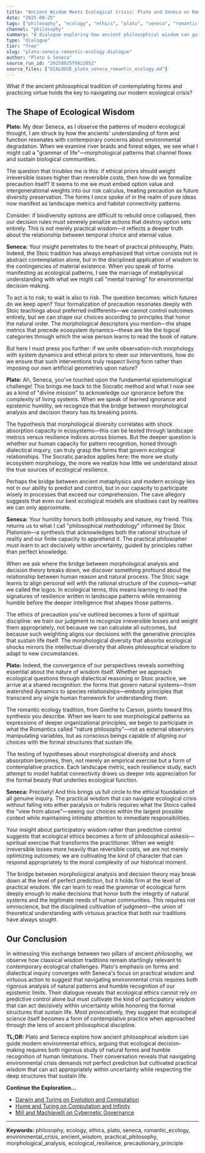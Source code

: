 ```yaml
---
title: "Ancient Wisdom Meets Ecological Crisis: Plato and Seneca on Romantic Ecology"
date: "2025-09-25"
tags: ["philosophy", "ecology", "ethics", "plato", "seneca", "romantic-ecology", "environmental-crisis", "ancient-wisdom", "practical-philosophy", "morphological-analysis", "ecological-resilience", "precautionary-principle"]
channel: "philosophy"
summary: "A dialogue exploring how ancient philosophical wisdom can guide modern environmental ethics through the lens of romantic ecology."
type: "dialogue"
tier: "free"
slug: "plato-seneca-romantic-ecology-dialogue"
author: "Plato & Seneca"
source_run_id: "20250925T082205Z"
source_files: ["DIALOGUE_plato_seneca_romantic_ecology.md"]
---
```


What if the ancient philosophical tradition of contemplating forms and practicing virtue holds the key to navigating our modern ecological crisis?

## The Shape of Ecological Wisdom

**Plato:** My dear Seneca, as I observe the patterns of modern ecological thought, I am struck by how the ancients' understanding of form and function resonates with contemporary concerns about environmental degradation. When we examine river braids and forest edges, we see what I might call a "grammar of life"—morphological patterns that channel flows and sustain biological communities.

The question that troubles me is this: if ethical priors should weight irreversible losses higher than reversible costs, then how do we formalize precaution itself? It seems to me we must embed option value and intergenerational weights into our risk calculus, treating precaution as future diversity preservation. The forms I once spoke of in the realm of pure ideas now manifest as landscape metrics and habitat connectivity patterns.

Consider: if biodiversity options are difficult to rebuild once collapsed, then our decision rules must severely penalize actions that destroy option sets entirely. This is not merely practical wisdom—it reflects a deeper truth about the relationship between temporal choice and eternal value.

**Seneca:** Your insight penetrates to the heart of practical philosophy, Plato. Indeed, the Stoic tradition has always emphasized that virtue consists not in abstract contemplation alone, but in the disciplined application of wisdom to the contingencies of material existence. When you speak of forms manifesting as ecological patterns, I see the marriage of metaphysical understanding with what we might call "mental training" for environmental decision-making.

To act is to risk; to wait is also to risk. The question becomes: which futures do we keep open? Your formalization of precaution resonates deeply with Stoic teachings about preferred indifferents—we cannot control outcomes entirely, but we can shape our choices according to principles that honor the natural order. The morphological descriptors you mention—the shape metrics that precede ecosystem dynamics—these are like the logical categories through which the wise person learns to read the book of nature.

But here I must press you further: if we unite observation-rich morphology with system dynamics and ethical priors to steer our interventions, how do we ensure that such interventions truly respect living form rather than imposing our own artificial geometries upon nature?

**Plato:** Ah, Seneca, you've touched upon the fundamental epistemological challenge! This brings me back to the Socratic method and what I now see as a kind of "divine mission" to acknowledge our ignorance before the complexity of living systems. When we speak of learned ignorance and epistemic humility, we recognize that the bridge between morphological analysis and decision theory has its breaking points.

The hypothesis that morphological diversity correlates with shock absorption capacity in ecosystems—this can be tested through landscape metrics versus resilience indices across biomes. But the deeper question is whether our human capacity for pattern recognition, honed through dialectical inquiry, can truly grasp the forms that govern ecological relationships. The Socratic paradox applies here: the more we study ecosystem morphology, the more we realize how little we understand about the true sources of ecological resilience.

Perhaps the bridge between ancient metaphysics and modern ecology lies not in our ability to predict and control, but in our capacity to participate wisely in processes that exceed our comprehension. The cave allegory suggests that even our best ecological models are shadows cast by realities we can only approximate.

**Seneca:** Your humility honors both philosophy and nature, my friend. This returns us to what I call "philosophical methodology" informed by Stoic Platonism—a synthesis that acknowledges both the rational structure of reality and our finite capacity to apprehend it. The practical philosopher must learn to act decisively within uncertainty, guided by principles rather than perfect knowledge.

When we ask where the bridge between morphological analysis and decision theory breaks down, we discover something profound about the relationship between human reason and natural process. The Stoic sage learns to align personal will with the rational structure of the cosmos—what we called the logos. In ecological terms, this means learning to read the signatures of resilience written in landscape patterns while remaining humble before the deeper intelligence that shapes those patterns.

The ethics of precaution you've outlined becomes a form of spiritual discipline: we train our judgment to recognize irreversible losses and weight them appropriately, not because we can calculate all outcomes, but because such weighting aligns our decisions with the generative principles that sustain life itself. The morphological diversity that absorbs ecological shocks mirrors the intellectual diversity that allows philosophical wisdom to adapt to new circumstances.

**Plato:** Indeed, the convergence of our perspectives reveals something essential about the nature of wisdom itself. Whether we approach ecological questions through dialectical reasoning or Stoic practice, we arrive at a shared recognition: the forms that govern natural systems—from watershed dynamics to species relationships—embody principles that transcend any single human framework for understanding them.

The romantic ecology tradition, from Goethe to Carson, points toward this synthesis you describe. When we learn to see morphological patterns as expressions of deeper organizational principles, we begin to participate in what the Romantics called "nature philosophy"—not as external observers manipulating variables, but as conscious beings capable of aligning our choices with the formal structures that sustain life.

The testing of hypotheses about morphological diversity and shock absorption becomes, then, not merely an empirical exercise but a form of contemplative practice. Each landscape metric, each resilience study, each attempt to model habitat connectivity draws us deeper into appreciation for the formal beauty that underlies ecological function.

**Seneca:** Precisely! And this brings us full circle to the ethical foundation of all genuine inquiry. The practical wisdom that can navigate ecological crisis without falling into either paralysis or hubris requires what the Stoics called the "view from above"—seeing our choices within the largest possible context while maintaining intimate attention to immediate responsibilities.

Your insight about participatory wisdom rather than predictive control suggests that ecological ethics becomes a form of philosophical askesis—spiritual exercise that transforms the practitioner. When we weight irreversible losses more heavily than reversible costs, we are not merely optimizing outcomes; we are cultivating the kind of character that can respond appropriately to the moral complexity of our historical moment.

The bridge between morphological analysis and decision theory may break down at the level of perfect prediction, but it holds firm at the level of practical wisdom. We can learn to read the grammar of ecological form deeply enough to make decisions that honor both the integrity of natural systems and the legitimate needs of human communities. This requires not omniscience, but the disciplined cultivation of judgment—the union of theoretical understanding with virtuous practice that both our traditions have always sought.

## Our Conclusion

In witnessing this exchange between two pillars of ancient philosophy, we observe how classical wisdom traditions remain startlingly relevant to contemporary ecological challenges. Plato's emphasis on forms and dialectical inquiry converges with Seneca's focus on practical wisdom and virtuous action to suggest that navigating environmental crisis requires both rigorous analysis of natural patterns and humble recognition of our epistemic limits. Their dialogue reveals that ecological ethics cannot rely on predictive control alone but must cultivate the kind of participatory wisdom that can act decisively within uncertainty while honoring the formal structures that sustain life. Most provocatively, they suggest that ecological science itself becomes a form of contemplative practice when approached through the lens of ancient philosophical discipline.

**TL;DR:** Plato and Seneca explore how ancient philosophical wisdom can guide modern environmental ethics, arguing that ecological decision-making requires both rigorous study of natural forms and humble recognition of human limitations. Their conversation reveals that navigating environmental crisis demands not perfect prediction but cultivated practical wisdom that can act appropriately within uncertainty while respecting the deep structures that sustain life.

**Continue the Exploration...**

- [Darwin and Turing on Evolution and Computation](/atlas/dialogue/darwin-turing-dialogue)
- [Hume and Turing on Computation and Infinity](/atlas/dialogue/hume-turing-infinity-computation-dialogue)
- [Mill and Machiavelli on Cybernetic Governance](/atlas/dialogue/mill-machiavelli-cybernetic-governance-dialogue)

---

**Keywords:** philosophy, ecology, ethics, plato, seneca, romantic_ecology, environmental_crisis, ancient_wisdom, practical_philosophy, morphological_analysis, ecological_resilience, precautionary_principle